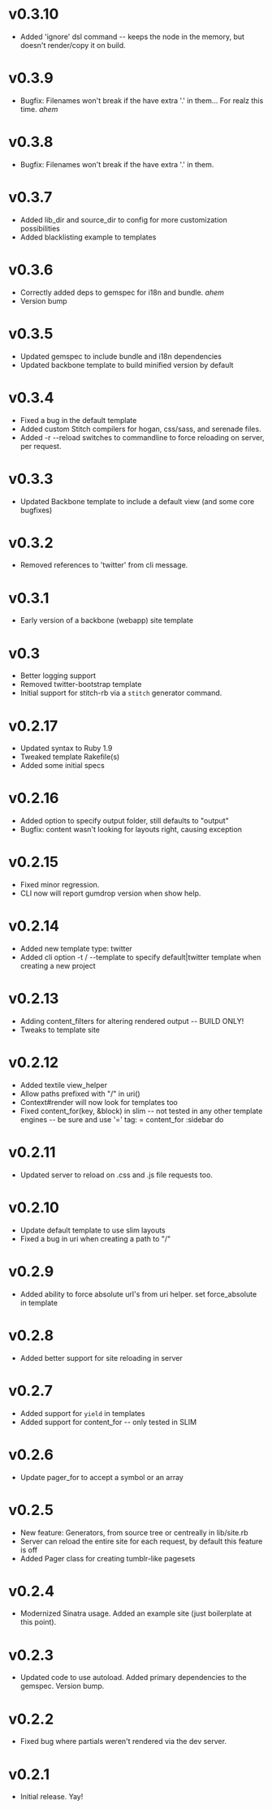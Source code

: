 # v0.3.10
- Added 'ignore' dsl command -- keeps the node in the memory, but doesn't render/copy it on build.

# v0.3.9
- Bugfix: Filenames won't break if the have extra '.' in them... For realz this time. *ahem*

# v0.3.8
- Bugfix: Filenames won't break if the have extra '.' in them.

# v0.3.7
- Added lib_dir and source_dir to config for more customization possibilities
- Added blacklisting example to templates

# v0.3.6
- Correctly added deps to gemspec for i18n and bundle. *ahem*
- Version bump

# v0.3.5
- Updated gemspec to include bundle and i18n dependencies
- Updated backbone template to build minified version by default

# v0.3.4
- Fixed a bug in the default template
- Added custom Stitch compilers for hogan, css/sass, and serenade files.
- Added -r --reload switches to commandline to force reloading on server, per request.

# v0.3.3
- Updated Backbone template to include a default view (and some core bugfixes)

# v0.3.2
- Removed references to 'twitter' from cli message.

# v0.3.1
- Early version of a backbone (webapp) site template

# v0.3
- Better logging support
- Removed twitter-bootstrap template
- Initial support for stitch-rb via a `stitch` generator command.

# v0.2.17
- Updated syntax to Ruby 1.9
- Tweaked template Rakefile(s)
- Added some initial specs

# v0.2.16
- Added option to specify output folder, still defaults to "output"
- Bugfix: content wasn't looking for layouts right, causing exception

# v0.2.15
- Fixed minor regression.
- CLI now will report gumdrop version when show help.

# v0.2.14
- Added new template type: twitter
- Added cli option -t / --template to specify default|twitter template when creating a new project

# v0.2.13
- Adding content_filters for altering rendered output -- BUILD ONLY!
- Tweaks to template site

# v0.2.12
- Added textile view_helper
- Allow paths prefixed with "/" in uri()
- Context#render will now look for templates too
- Fixed content_for(key, &block) in slim -- not tested in any other template engines -- be sure and use '=' tag: = content_for :sidebar do

# v0.2.11
- Updated server to reload on .css and .js file requests too.

# v0.2.10
- Update default template to use slim layouts
- Fixed a bug in uri when creating a path to "/"

# v0.2.9
- Added ability to force absolute url's from uri helper. set force_absolute in template

# v0.2.8
- Added better support for site reloading in server

# v0.2.7
- Added support for `yield` in templates
- Added support for content_for -- only tested in SLIM

# v0.2.6
- Update pager_for to accept a symbol or an array

# v0.2.5
- New feature: Generators, from source tree or centreally in lib/site.rb
- Server can reload the entire site for each request, by default this feature is off
- Added Pager class for creating tumblr-like pagesets

# v0.2.4
- Modernized Sinatra usage. Added an example site (just boilerplate at this point).

# v0.2.3
- Updated code to use autoload. Added primary dependencies to the gemspec. Version bump.

# v0.2.2
- Fixed bug where partials weren't rendered via the dev server.

# v0.2.1
- Initial release. Yay!
